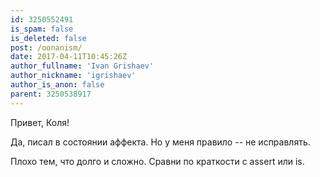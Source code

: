 ```yaml
---
id: 3250552491
is_spam: false
is_deleted: false
post: /oonanism/
date: 2017-04-11T10:45:26Z
author_fullname: 'Ivan Grishaev'
author_nickname: 'igrishaev'
author_is_anon: false
parent: 3250538917
---
```


<p>Привет, Коля!</p><p>Да, писал в состоянии аффекта. Но у меня правило -- не исправлять.</p><p>Плохо тем, что долго и сложно. Сравни по краткости с assert или is.</p>
